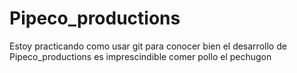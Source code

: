 # Pipeco_productions
Estoy practicando como usar git
para conocer bien el desarrollo de Pipeco_productions es  imprescindible comer pollo el pechugon
